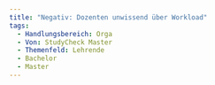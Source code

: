 ```yaml
---
title: "Negativ: Dozenten unwissend über Workload"
tags:
  - Handlungsbereich: Orga
  - Von: StudyCheck Master
  - Themenfeld: Lehrende
  - Bachelor
  - Master
---
```

